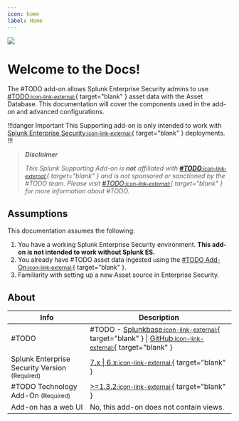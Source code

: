 ```yaml
---
icon: home
label: Home
---
```


![](static/#TODO.webp)

# Welcome to the Docs!

The #TODO add-on allows Splunk Enterprise Security admins to use [#TODO<small>:icon-link-external:</small>][#TODO]{ target="blank" } asset data with the Asset Database. This documentation will cover the components used in the add-on and advanced configurations. 

!!!danger Important
This Supporting add-on is only intended to work with [Splunk Enterprise Security<small>:icon-link-external:</small>](https://splunkbase.splunk.com/app/263){ target="blank" } deployments.
!!!

> __*Disclaimer*__
> 
> *This Splunk Supporting Add-on is __not__ affiliated with [__#TODO__<small>:icon-link-external:</small>][#TODO]{ target="blank" } and is not sponsored or sanctioned by the #TODO team. Please visit [#TODO<small>:icon-link-external:</small>][#TODO]{ target="blank" } for more information about #TODO.*

## Assumptions

This documentation assumes the following:

1. You have a working Splunk Enterprise Security environment. __This add-on is not intended to work without Splunk ES.__
2. You already have #TODO asset data ingested using the [#TODO Add-On<small>:icon-link-external:</small>](https://splunkbase.splunk.com/app/#TODO){ target="blank" }.
3. Familiarity with setting up a new Asset source in Enterprise Security.

## About

Info | Description
------|----------
#TODO | #TODO - [Splunkbase<small>:icon-link-external:</small>](https://splunkbase.splunk.com/app/#TODO){ target="blank" } \| [GitHub<small>:icon-link-external:</small>](https://github.com/rba-community/SA-#TODO/releases/){ target="blank" }
Splunk Enterprise Security Version <small>(Required)</small> | [7.x \| 6.x<small>:icon-link-external:</small>](https://splunkbase.splunk.com/app/263){ target="blank" }
#TODO Technology Add-On <small>(Required)</small> | [>=1.3.2<small>:icon-link-external:</small>](https://splunkbase.splunk.com/app/#TODO){ target="blank" }
Add-on has a web UI | No, this add-on does not contain views.

[#TODO]: #TODO
